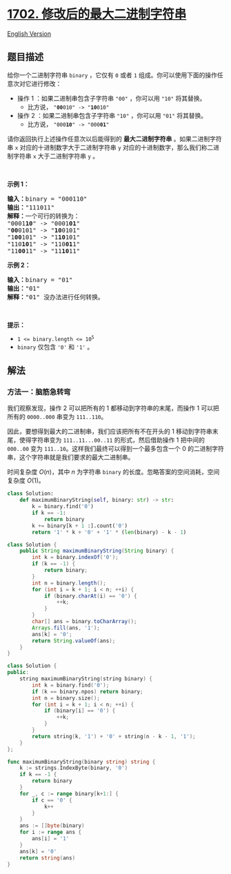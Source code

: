 # [1702. 修改后的最大二进制字符串](https://leetcode.cn/problems/maximum-binary-string-after-change)

[English Version](/solution/1700-1799/1702.Maximum%20Binary%20String%20After%20Change/README_EN.md)

## 题目描述

<!-- 这里写题目描述 -->

<p>给你一个二进制字符串 <code>binary</code> ，它仅有 <code>0</code> 或者 <code>1</code> 组成。你可以使用下面的操作任意次对它进行修改：</p>

<ul>
	<li>操作 1 ：如果二进制串包含子字符串 <code>"00"</code> ，你可以用 <code>"10"</code> 将其替换。
    <ul>
    	<li>比方说， <code>"<strong>00</strong>010" -> "<strong>10</strong>010"</code></li>
    </ul>
    </li>
    <li>操作 2 ：如果二进制串包含子字符串 <code>"10"</code> ，你可以用 <code>"01"</code> 将其替换。
    <ul>
    	<li>比方说， <code>"000<strong>10</strong>" -> "000<strong>01</strong>"</code></li>
    </ul>
    </li>
</ul>

<p>请你返回执行上述操作任意次以后能得到的 <strong>最大二进制字符串</strong> 。如果二进制字符串 <code>x</code> 对应的十进制数字大于二进制字符串 <code>y</code> 对应的十进制数字，那么我们称二进制字符串<em> </em><code>x</code><em> </em>大于二进制字符串<em> </em><code>y</code><em> </em>。</p>

<p> </p>

<p><strong>示例 1：</strong></p>

<pre>
<b>输入：</b>binary = "000110"
<b>输出：</b>"111011"
<b>解释：</b>一个可行的转换为：
"0001<strong>10</strong>" -> "0001<strong>01</strong>" 
"<strong>00</strong>0101" -> "<strong>10</strong>0101" 
"1<strong>00</strong>101" -> "1<strong>10</strong>101" 
"110<strong>10</strong>1" -> "110<strong>01</strong>1" 
"11<strong>00</strong>11" -> "11<strong>10</strong>11"
</pre>

<p><strong>示例 2：</strong></p>

<pre>
<b>输入：</b>binary = "01"
<b>输出：</b>"01"
<b>解释：</b>"01" 没办法进行任何转换。
</pre>

<p> </p>

<p><strong>提示：</strong></p>

<ul>
	<li><code>1 <= binary.length <= 10<sup>5</sup></code></li>
	<li><code>binary</code> 仅包含 <code>'0'</code> 和 <code>'1'</code> 。</li>
</ul>

## 解法

### 方法一：脑筋急转弯

我们观察发现，操作 2 可以把所有的 $1$ 都移动到字符串的末尾，而操作 1 可以把所有的 `0000..000` 串变为 `111..110`。

因此，要想得到最大的二进制串，我们应该把所有不在开头的 $1$ 移动到字符串末尾，使得字符串变为 `111..11...00..11` 的形式，然后借助操作 1 把中间的 `000..00` 变为 `111..10`。这样我们最终可以得到一个最多包含一个 $0$ 的二进制字符串，这个字符串就是我们要求的最大二进制串。

时间复杂度 $O(n)$，其中 $n$ 为字符串 `binary` 的长度。忽略答案的空间消耗，空间复杂度 $O(1)$。

<!-- tabs:start -->

```python
class Solution:
    def maximumBinaryString(self, binary: str) -> str:
        k = binary.find('0')
        if k == -1:
            return binary
        k += binary[k + 1 :].count('0')
        return '1' * k + '0' + '1' * (len(binary) - k - 1)
```

```java
class Solution {
    public String maximumBinaryString(String binary) {
        int k = binary.indexOf('0');
        if (k == -1) {
            return binary;
        }
        int n = binary.length();
        for (int i = k + 1; i < n; ++i) {
            if (binary.charAt(i) == '0') {
                ++k;
            }
        }
        char[] ans = binary.toCharArray();
        Arrays.fill(ans, '1');
        ans[k] = '0';
        return String.valueOf(ans);
    }
}
```

```cpp
class Solution {
public:
    string maximumBinaryString(string binary) {
        int k = binary.find('0');
        if (k == binary.npos) return binary;
        int n = binary.size();
        for (int i = k + 1; i < n; ++i) {
            if (binary[i] == '0') {
                ++k;
            }
        }
        return string(k, '1') + '0' + string(n - k - 1, '1');
    }
};
```

```go
func maximumBinaryString(binary string) string {
	k := strings.IndexByte(binary, '0')
	if k == -1 {
		return binary
	}
	for _, c := range binary[k+1:] {
		if c == '0' {
			k++
		}
	}
	ans := []byte(binary)
	for i := range ans {
		ans[i] = '1'
	}
	ans[k] = '0'
	return string(ans)
}
```

<!-- tabs:end -->

<!-- end -->
